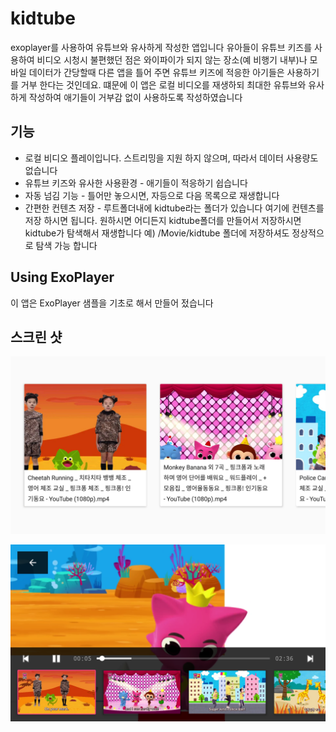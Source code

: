 

# kidtube
exoplayer를 사용하여 유튜브와 유사하게 작성한 앱입니다
유아들이 유튜브 키즈를 사용하여 비디오 시청시 불편했던 점은 와이파이가 되지 않는 장소(예 비행기 내부)나 모바일 데이터가 간당할때 다른 앱을 틀어 주면 유튜브 키즈에 적응한 아기들은 사용하기를 거부 한다는 것인데요.
떄문에 이 앱은 로컬 비디오를 재생하되 최대한 유튜브와 유사하게 작성하여 애기들이 거부감 없이 사용하도록 작성하였습니다

## 기능 ##
* 로컬 비디오 플레이입니다. 스트리밍을 지원 하지 않으며, 따라서 데이터 사용량도 없습니다
* 유튜브 키즈와 유사한 사용환경 - 애기들이 적응하기 쉽습니다
* 자동 넘김 기능 - 틀어만 놓으시면, 자등으로 다음 목록으로 재생합니다
* 간편한 컨텐츠 저장 - 루트폴더내에 kidtube라는 폴더가 있습니다 여기에 컨텐츠를 저장 하시면 됩니다. 원하시면 어디든지 kidtube폴더를 만들어서 저장하시면 kidtube가 탐색해서 재생합니다 예) /Movie/kidtube 폴더에 저장하셔도 정상적으로 탐색 가능 합니다

## Using ExoPlayer ##
이 앱은 ExoPlayer 샘플을 기초로 해서 만들어 젔습니다

[Using ExoPlayer]: https://github.com/google/ExoPlayer

## 스크린 샷 ##

![main activity](/screenshot/main.png)

![player activity](/screenshot/player.png)
